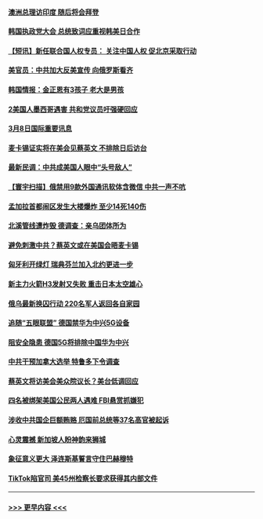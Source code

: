 #### [澳洲总理访印度 随后将会拜登](../pages/prog202/a103664838.md?t=03090343) 
#### [韩国执政党大会 总统致词应重视韩美日合作](../pages/prog202/a103664839.md?t=03090343) 
#### [【短讯】新任联合国人权专员： 关注中国人权 促北京采取行动](../pages/prog202/a103664830.md?t=03090343) 
#### [美官员：中共加大反美宣传 向俄罗斯看齐](../pages/prog202/a103664559.md?t=03090343) 
#### [韩国情报：金正恩有3孩子 老大是男孩](../pages/prog202/a103664555.md?t=03090343) 
#### [2美国人墨西哥遇害 共和党议员吁强硬回应](../pages/prog202/a103664552.md?t=03090343) 
#### [3月8日国际重要讯息](../pages/prog202/a103664569.md?t=03090343) 
#### [麦卡锡证实将在美会见蔡英文 不排除日后访台](../pages/prog202/a103664568.md?t=03090343) 
#### [最新民调：中共成美国人眼中“头号敌人”](../pages/prog202/a103664484.md?t=03090343) 
#### [【寰宇扫描】俄禁用9款外国通讯软体含微信 中共一声不吭](../pages/prog202/a103664374.md?t=03090343) 
#### [孟加拉首都闹区发生大楼爆炸 至少14死140伤](../pages/prog202/a103664350.md?t=03090343) 
#### [北溪管线遭炸毁 德调查：亲乌团体所为](../pages/prog202/a103664341.md?t=03090343) 
#### [避免刺激中共？蔡英文或在美国会晤麦卡锡](../pages/prog202/a103664235.md?t=03090343) 
#### [匈牙利开绿灯 瑞典芬兰加入北约更进一步](../pages/prog202/a103664233.md?t=03090343) 
#### [新主力火箭H3发射又失败 重击日本太空雄心](../pages/prog202/a103664234.md?t=03090343) 
#### [俄乌最新换囚行动 220名军人返回各自家园](../pages/prog202/a103664232.md?t=03090343) 
#### [追随“五眼联盟” 德国禁华为中兴5G设备](../pages/prog202/a103664231.md?t=03090343) 
#### [阻安全隐患 德国5G将排除中国华为中兴](../pages/prog202/a103664043.md?t=03090343) 
#### [中共干预加拿大选举 特鲁多下令调查](../pages/prog202/a103664042.md?t=03090343) 
#### [蔡英文将访美会美众院议长？美台低调回应](../pages/prog202/a103664044.md?t=03090343) 
#### [四名被绑架美国公民两人遇难 FBI悬赏抓嫌犯](../pages/prog202/a103664046.md?t=03090343) 
#### [涉收中共国企巨额贿赂 厄国前总统等37名高官被起诉](../pages/prog202/a103664001.md?t=03090343) 
#### [心灵震撼 新加坡人盼神韵来狮城](../pages/prog202/a103663981.md?t=03090343) 
#### [象征意义更大 泽连斯基誓言守住巴赫穆特](../pages/prog202/a103663831.md?t=03090343) 
#### [TikTok陷官司 美45州检察长要求获得其内部文件](../pages/prog202/a103663834.md?t=03090343) 

----
#### [ >>> 更早内容 <<< ](../indexes/prog202-earlier.md)
